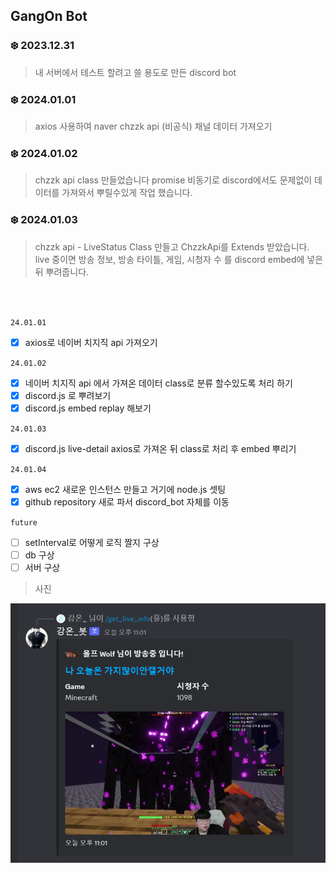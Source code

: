 ## GangOn Bot

### ❄️ 2023.12.31

> 내 서버에서 테스트 할려고 쓸 용도로 만든 discord bot

### ❄️ 2024.01.01

> axios 사용하여 naver chzzk api (비공식) 채널 데이터 가져오기

### ❄️ 2024.01.02

> chzzk api class 만들었습니다
> promise 비동기로 discord에서도 문제없이 데이터를 가져와서 뿌릴수있게 작업 했습니다.

### ❄️ 2024.01.03

> chzzk api - LiveStatus Class 만들고 ChzzkApi를 Extends 받았습니다.
> live 중이면 방송 정보, 방송 타이틀, 게임, 시청자 수 를 discord embed에 넣은 뒤 뿌려줍니다.

<br>
<br>

`24.01.01`

- [x] axios로 네이버 치지직 api 가져오기

`24.01.02`

- [x] 네이버 치지직 api 에서 가져온 데이터 class로 분류 할수있도록 처리 하기
- [x] discord.js 로 뿌려보기
- [x] discord.js embed replay 해보기

`24.01.03`

- [x] discord.js live-detail axios로 가져온 뒤 class로 처리 후 embed 뿌리기

`24.01.04`

- [x] aws ec2 새로운 인스턴스 만들고 거기에 node.js 셋팅
- [x] github repository 새로 파서 discord_bot 자체를 이동

`future`

- [ ] setInterval로 어떻게 로직 짤지 구상
- [ ] db 구상
- [ ] 서버 구상

> 사진

![Alt text](./history/240103.png)
